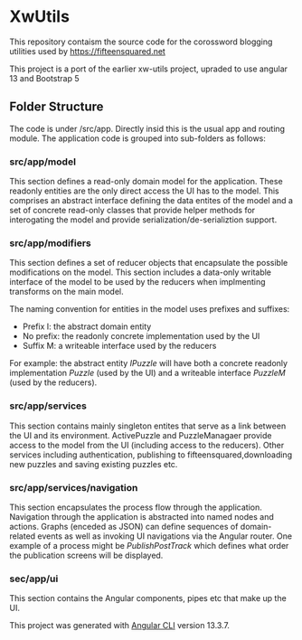 # XwUtils

This repository contaism the source code for the corossword blogging utilities used by https://fifteensquared.net

This project is a port of the earlier xw-utils project, upraded to use angular 13 and Bootstrap 5

## Folder Structure
The code is under /src/app.  Directly insid this is the usual app and routing module.  The application code is grouped into sub-folders as follows:

### src/app/model
This section defines a read-only domain model for the application. These readonly entities are the only direct access the UI has to the model.
This comprises an abstract interface defining the data entites of the model and a set of concrete read-only classes that provide helper methods
for interogating the model and provide serialization/de-serializtion support.

### src/app/modifiers
This section defines a set of reducer objects that encapsulate the possible modifications on the model. This section includes a data-only writable interface
of the model to be used by the reducers when implmenting transforms on the main model.  

The naming convention for entities in the model uses prefixes and suffixes:
* Prefix I: the abstract domain entity
* No prefix: the readonly concrete implementation used by the UI
* Suffix M: a writeable interface used by the reducers

For example: the abstract entity _IPuzzle_ will have both a concrete readonly implementation _Puzzle_ (used by the UI) and a writeable interface _PuzzleM_ (used by the reducers).

### src/app/services

This section contains mainly singleton entites that serve as a link between the UI and its environment.  ActivePuzzle and PuzzleManagaer provide access to the
model from the UI (including access to the reducers). Other services including authentication, publishing to fifteensquared,downloading new puzzles and saving existing puzzles etc.

### src/app/services/navigation

This section encapsulates the process flow through the application.  Navigation through the application is abstracted into named nodes and actions. Graphs (enceded as JSON) can define sequences of domain-related events as well as invoking UI navigations via the Angular router.  One example of a process might be _PublishPostTrack_ which defines what order the publication screens will be displayed.

### sec/app/ui

This section contains the Angular components, pipes etc that make up the UI.

This project was generated with [Angular CLI](https://github.com/angular/angular-cli) version 13.3.7.

